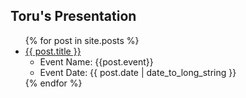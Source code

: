 ## Toru's Presentation

<ul>
  {% for post in site.posts %}
    <li>
      <a href="{{ post.url }}">
        {{ post.title }}
      </a>
      <ul>
        <li>Event Name: {{post.event}}</li>
        <li>Event Date: <time datetime="{{ post.date | date: "%Y-%m-%d" }}">{{ post.date | date_to_long_string }}</time></li>
      </ul>
    </li>
  {% endfor %}
</ul>